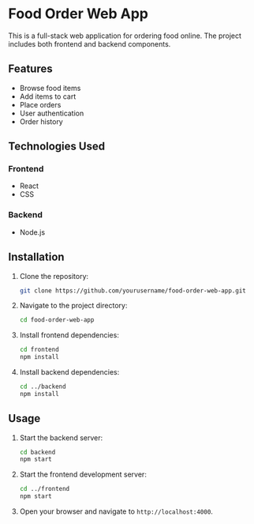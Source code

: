 # Food Order Web App

This is a full-stack web application for ordering food online. The project includes both frontend and backend components.

## Features

- Browse food items
- Add items to cart
- Place orders
- User authentication
- Order history

## Technologies Used

### Frontend
- React
- CSS

### Backend
- Node.js

## Installation

1. Clone the repository:
    ```bash
    git clone https://github.com/yourusername/food-order-web-app.git
    ```

2. Navigate to the project directory:
    ```bash
    cd food-order-web-app
    ```

3. Install frontend dependencies:
    ```bash
    cd frontend
    npm install
    ```

4. Install backend dependencies:
    ```bash
    cd ../backend
    npm install
    ```

## Usage

1. Start the backend server:
    ```bash
    cd backend
    npm start
    ```

2. Start the frontend development server:
    ```bash
    cd ../frontend
    npm start
    ```

3. Open your browser and navigate to `http://localhost:4000`.